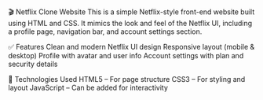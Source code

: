 🎬 Netflix Clone Website
This is a simple Netflix-style front-end website built using HTML and CSS. It mimics the look and feel of the Netflix UI, including a profile page, navigation bar, and account settings section.

✅ Features
Clean and modern Netflix UI design
Responsive layout (mobile & desktop)
Profile with avatar and user info
Account settings with plan and security details

🧰 Technologies Used
HTML5 – For page structure
CSS3 – For styling and layout
JavaScript – Can be added for interactivity

